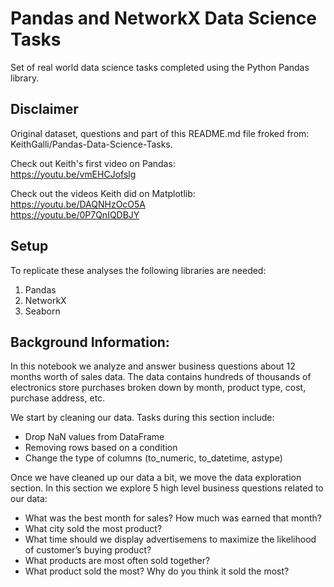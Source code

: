 # Pandas and NetworkX Data Science Tasks
Set of real world data science tasks completed using the Python Pandas library.

## Disclaimer
Original dataset, questions and part of this README.md file froked from: KeithGalli/Pandas-Data-Science-Tasks.

Check out Keith's first video on Pandas: <br/>
https://youtu.be/vmEHCJofslg 

Check out the videos Keith did on Matplotlib: <br/>
https://youtu.be/DAQNHzOcO5A <br/>
https://youtu.be/0P7QnIQDBJY

## Setup
To replicate these analyses the following libraries are needed: 

1. Pandas
2. NetworkX
3. Seaborn

## Background Information:
In this notebook we analyze and answer business questions about 12 months worth of sales data. The data contains hundreds of thousands of electronics store purchases broken down by month, product type, cost, purchase address, etc. 

We start by cleaning our data. Tasks during this section include:
- Drop NaN values from DataFrame
- Removing rows based on a condition
- Change the type of columns (to_numeric, to_datetime, astype)

Once we have cleaned up our data a bit, we move the data exploration section. In this section we explore 5 high level business questions related to our data:
- What was the best month for sales? How much was earned that month?
- What city sold the most product?
- What time should we display advertisemens to maximize the likelihood of customer’s buying product?
- What products are most often sold together?
- What product sold the most? Why do you think it sold the most?
